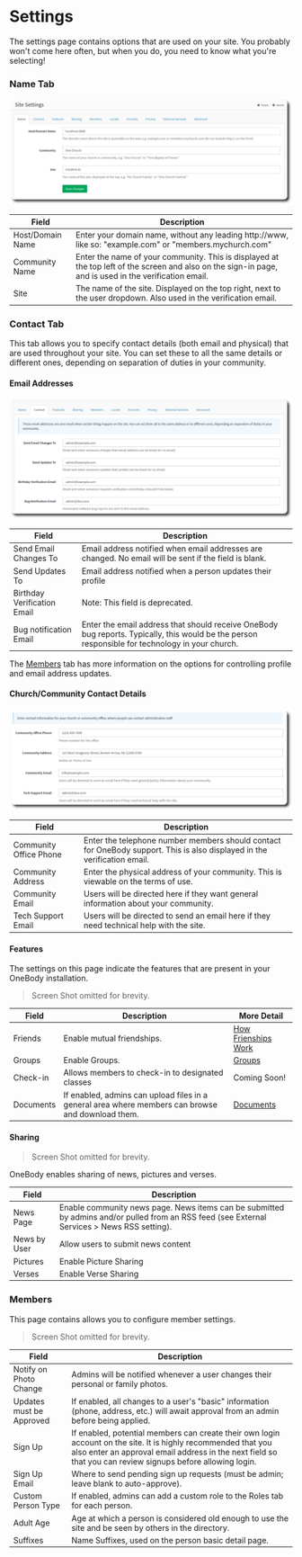 # Settings

The settings page contains options that are used on your site. You probably won't come here often, but when you do, you need to know what you're selecting!

### Name Tab

![Name Tab](../img/admin/settings-1.png)

Field | Description
------------ | -------------
Host/Domain Name | Enter your domain name, without any leading http://www, like so: "example.com" or "members.mychurch.com"
Community Name | Enter the name of your community. This is displayed at the top left of the screen and also on the sign-in page, and is used in the verification email.
Site | The name of the site. Displayed on the top right, next to the user dropdown. Also used in the verification email.


### Contact Tab


This tab allows you to specify contact details (both email and physical) that are used throughout your site. You can set these to all the same details or different ones, depending on separation of duties in your community.

#### Email Addresses

![Contact Tab](../img/admin/settings-2.png)

Field | Description
------------ | -------------
Send Email Changes To | Email address notified when email addresses are changed. No email will be sent if the field is blank.
Send Updates To | Email address notified when a person updates their profile
Birthday Verification Email | Note: This field is deprecated.
Bug notification Email | Enter the email address that should receive OneBody bug reports. Typically, this would be the person responsible for technology in your church.

The [Members](#members) tab has more information on the options for controlling profile and email address updates.

#### Church/Community Contact Details

![Community Settings](../img/admin/settings-3.png)

Field | Description
------------ | -------------
Community Office Phone | Enter the telephone number members should contact for OneBody support. This is also displayed in the verification email.
Community Address | Enter the physical address of your community. This is viewable on the terms of use.
Community Email | Users will be directed here if they want general information about your community.
Tech Support Email | Users will be directed to send an email here if they need technical help with the site.

#### Features

The settings on this page indicate the features that are present in your OneBody installation.

> Screen Shot omitted for brevity.

| Field | Description | More Detail |
| ------------ | ------------- | ------------- |
| Friends | Enable mutual friendships. | [How Frienships Work](../getting_started/README.html#about-friends) |
| Groups | Enable Groups. | [Groups](../groups/README.html) |
| Check-in |  Allows members to check-in to designated classes | Coming Soon! |
| Documents | If enabled, admins can upload files in a general area where members can browse and download them. | [Documents](../documents/README.html) |

#### Sharing

> Screen Shot omitted for brevity.

OneBody enables sharing of news, pictures and verses.

| Field | Description |
| -- | -- |
| News Page | Enable community news page. News items can be submitted by admins and/or pulled from an RSS feed (see External Services > News RSS setting). |
| News by User | Allow users to submit news content |
| Pictures | Enable Picture Sharing |
| Verses | Enable Verse Sharing |

### Members

This page contains allows you to configure member settings.

> Screen Shot omitted for brevity.

| Field | Description  |
| -- | -- |
| Notify on Photo Change | Admins will be notified whenever a user changes their personal or family photos. |
| Updates must be Approved | If enabled, all changes to a user's "basic" information (phone, address, etc.) will await approval from an admin before being applied. |
| Sign Up | If enabled, potential members can create their own login account on the site. It is highly recommended that you also enter an approval email address in the next field so that you can review signups before allowing login. |
| Sign Up Email | Where to send pending sign up requests (must be admin; leave blank to auto-approve). |
| Custom Person Type | If enabled, admins can add a custom role to the Roles tab for each person.  |
| Adult Age | Age at which a person is considered old enough to use the site and be seen by others in the directory. |
| Suffixes | Name Suffixes, used on the person basic detail page. |

